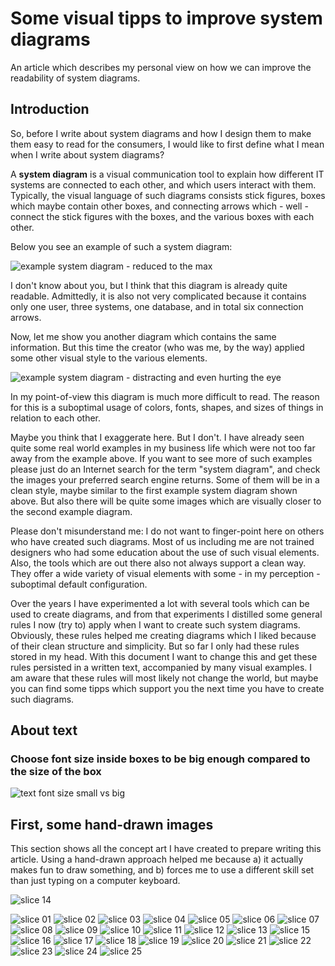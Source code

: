 # Some visual tipps to improve system diagrams
An article which describes my personal view on how we can improve the readability of system diagrams.


## Introduction

So, before I write about system diagrams and how I design them to make them easy to read for the consumers, I would like to first define what I mean when I write about system diagrams?

A **system diagram** is a visual communication tool to explain how different IT systems are connected to each other, and which users interact with them.
Typically, the visual language of such diagrams consists stick figures, boxes which maybe contain other boxes, and connecting arrows which - well - connect the stick figures with the boxes, and the various boxes with each other.

Below you see an example of such a system diagram:

![example system diagram - reduced to the max](diagrams/example-systemdiagram_reduced-to-the-max.png)

I don't know about you, but I think that this diagram is already quite readable.
Admittedly, it is also not very complicated because it contains only one user, three systems, one database, and in total six connection arrows.

Now, let me show you another diagram which contains the same information.
But this time the creator (who was me, by the way) applied some other visual style to the various elements.

![example system diagram - distracting and even hurting the eye](diagrams/example-systemdiagram_distracting.png)

In my point-of-view this diagram is much more difficult to read.
The reason for this is a suboptimal usage of colors, fonts, shapes, and sizes of things in relation to each other.

Maybe you think that I exaggerate here.
But I don't.
I have already seen quite some real world examples in my business life which were not too far away from the example above.
If you want to see more of such examples please just do an Internet search for the term "system diagram", and check the images your preferred search engine returns.
Some of them will be in a clean style, maybe similar to the first example system diagram shown above.
But also there will be quite some images which are visually closer to the second example diagram.

Please don't misunderstand me:
I do not want to finger-point here on others who have created such diagrams.
Most of us including me are not trained designers who had some education about the use of such visual elements.
Also, the tools which are out there also not always support a clean way.
They offer a wide variety of visual elements with some - in my perception - suboptimal default configuration.

Over the years I have experimented a lot with several tools which can be used to create diagrams, and from that experiments I distilled some general rules I now (try to) apply when I want to create such system diagrams.
Obviously, these rules helped me creating diagrams which I liked because of their clean structure and simplicity.
But so far I only had these rules stored in my head.
With this document I want to change this and get these rules persisted in a written text, accompanied by many visual examples.
I am aware that these rules will most likely not change the world, but maybe you can find some tipps which support you the next time you have to create such diagrams.


## About text

### Choose font size inside boxes to be big enough compared to the size of the box

![text font size small vs big](diagrams/text_fontsize_small-vs-big.png)



## First, some hand-drawn images

This section shows all the concept art I have created to prepare writing this article.
Using a hand-drawn approach helped me because a) it actually makes fun to draw something, and b) forces me to use a different skill set than just typing on a computer keyboard. 

![slice 14](images/slice14.png)

![slice 01](images/slice1.png)
![slice 02](images/slice2.png)
![slice 03](images/slice3.png)
![slice 04](images/slice4.png)
![slice 05](images/slice5.png)
![slice 06](images/slice6.png)
![slice 07](images/slice7.png)
![slice 08](images/slice8.png)
![slice 09](images/slice9.png)
![slice 10](images/slice10.png)
![slice 11](images/slice11.png)
![slice 12](images/slice12.png)
![slice 13](images/slice13.png)
![slice 15](images/slice15.png)
![slice 16](images/slice16.png)
![slice 17](images/slice17.png)
![slice 18](images/slice18.png)
![slice 19](images/slice19.png)
![slice 20](images/slice20.png)
![slice 21](images/slice21.png)
![slice 22](images/slice22.png)
![slice 23](images/slice23.png)
![slice 24](images/slice24.png)
![slice 25](images/slice25.png)